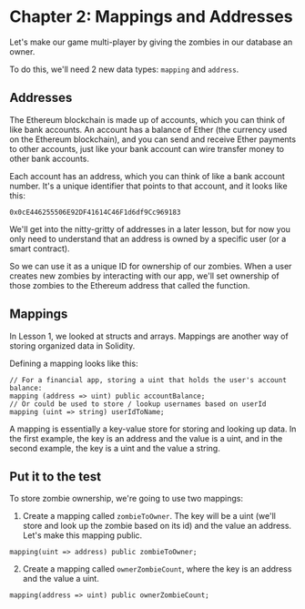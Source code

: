 # Chapter 2: Mappings and Addresses

Let's make our game multi-player by giving the zombies in our database an owner.

To do this, we'll need 2 new data types: `mapping` and `address`.

## Addresses

The Ethereum blockchain is made up of accounts, which you can think of like bank accounts. An account has a balance of Ether (the currency used on the Ethereum blockchain), and you can send and receive Ether payments to other accounts, just like your bank account can wire transfer money to other bank accounts.

Each account has an address, which you can think of like a bank account number. It's a unique identifier that points to that account, and it looks like this:

`0x0cE446255506E92DF41614C46F1d6df9Cc969183`


We'll get into the nitty-gritty of addresses in a later lesson, but for now you only need to understand that an address is owned by a specific user (or a smart contract).

So we can use it as a unique ID for ownership of our zombies. When a user creates new zombies by interacting with our app, we'll set ownership of those zombies to the Ethereum address that called the function.

## Mappings

In Lesson 1, we looked at structs and arrays. Mappings are another way of storing organized data in Solidity.

Defining a mapping looks like this:

```solidity
// For a financial app, storing a uint that holds the user's account balance:
mapping (address => uint) public accountBalance;
// Or could be used to store / lookup usernames based on userId
mapping (uint => string) userIdToName;
```

A mapping is essentially a key-value store for storing and looking up data. In the first example, the key is an address and the value is a uint, and in the second example, the key is a uint and the value a string.

## Put it to the test

To store zombie ownership, we're going to use two mappings:

1. Create a mapping called `zombieToOwner`. The key will be a uint (we'll store and look up the zombie based on its id) and the value an address. Let's make this mapping public.

```solidity
mapping(uint => address) public zombieToOwner;
```
2. Create a mapping called `ownerZombieCount`, where the key is an address and the value a uint.
```solidity
mapping(address => uint) public ownerZombieCount;
```
